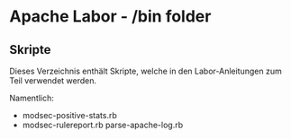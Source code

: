 Apache Labor - /bin folder
==========================

## Skripte
Dieses Verzeichnis enthält Skripte, welche in den Labor-Anleitungen zum Teil verwendet werden.

Namentlich:

   * modsec-positive-stats.rb
   * modsec-rulereport.rb
     parse-apache-log.rb
